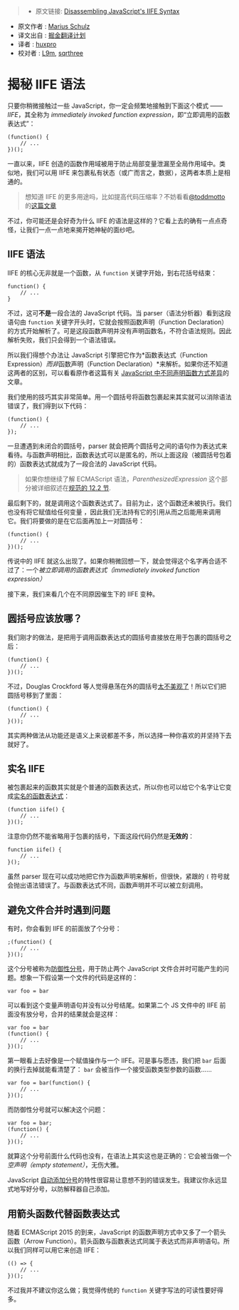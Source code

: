 > * 原文链接: [Disassembling JavaScript's IIFE Syntax](https://blog.mariusschulz.com/2016/01/13/disassembling-javascripts-iife-syntax)
* 原文作者 : [Marius Schulz](https://blog.mariusschulz.com/)
* 译文出自 : [掘金翻译计划](https://github.com/xitu/gold-miner)
* 译者 :  [huxpro](https://github.com/Huxpro)
* 校对者 : [L9m](https://github.com/L9m), [sqrthree](https://github.com/sqrthree)


# 揭秘 IIFE 语法


只要你稍微接触过一些 JavaScript，你一定会频繁地接触到下面这个模式 —— *IIFE*，其全称为 *immediately invoked function expression*，即“立即调用的函数表达式”：

    (function() {
        // ...
    })();



一直以来，IIFE 创造的函数作用域被用于防止局部变量泄漏至全局作用域中。类似地，我们可以用 IIFE 来包裹私有状态（或广而言之，数据），这两者本质上是相通的。



> 想知道 IIFE 的更多用途吗，比如提高代码压缩率？不妨看看[@toddmotto](https://twitter.com/toddmotto) 的[这篇文章](https://toddmotto.com/what-function-window-document-undefined-iife-really-means/)



不过，你可能还是会好奇为什么 IIFE 的语法是这样的？它看上去的确有一点点奇怪，让我们一点一点地来揭开她神秘的面纱吧。


## IIFE 语法


IIFE 的核心无非就是一个函数，从 `function` 关键字开始，到右花括号结束：


    function() {
        // ...
    }

不过，这可**不是**一段合法的 JavaScript 代码。当 parser（语法分析器）看到这段语句由 `function` 关键字开头时，它就会按照函数声明（Function Declaration）的方式开始解析了。可是这段函数声明并没有声明函数名，不符合语法规则。因此解析失败，我们只会得到一个语法错误。

所以我们得想个办法让 JavaScript 引擎把它作为*函数表达式（Function Expression）*而非*函数声明（Function Declaration）*来解析。如果你还不知道这两者的区别，可以看看原作者这篇有关 [JavaScript 中不同声明函数方式差异](https://blog.mariusschulz.com/2016/01/06/function-definitions-in-javascript)的文章。


我们使用的技巧其实非常简单。用一个圆括号将函数包裹起来其实就可以消除语法错误了，我们得到以下代码：

    (function() {
        // ...
    });



一旦遭遇到未闭合的圆括号，parser 就会把两个圆括号之间的语句作为表达式来看待。与函数声明相比，函数表达式可以是匿名的，所以上面这段（被圆括号包着的）函数表达式就成为了一段合法的 JavaScript 代码。



> 如果你想继续了解 ECMAScript 语法，_ParenthesizedExpression_ 这个部分被详细叙述在[规范的 12.2 节](http://www.ecma-international.org/ecma-262/6.0/#sec-primary-expression).



最后剩下的，就是调用这个函数表达式了。目前为止，这个函数还未被执行。我们也没有将它赋值给任何变量 ，因此我们无法持有它的引用从而之后能用来调用它。我们将要做的是在它后面再加上一对圆括号：

    (function() {
        // ...
    })();


传说中的 IIFE 就这么出现了。如果你稍微回想一下，就会觉得这个名字再合适不过了：一个*被立即调用的函数表达式（immediately invoked function expression）*



接下来，我们来看几个在不同原因催生下的 IIFE 变种。



## 圆括号应该放哪？


我们刚才的做法，是把用于调用函数表达式的圆括号直接放在用于包裹的圆括号之后：

    (function() {
        // ...
    })();


不过，Douglas Crockford 等人觉得悬荡在外的圆括号[太不美观了](https://www.youtube.com/watch?v=eGArABpLy0k&feature=youtu.be&t=1m10s)！所以它们把圆括号移到了里面：

    (function() {
        // ...
    }());


其实两种做法从功能还是语义上来说都差不多，所以选择一种你喜欢的并坚持下去就好了。


## 实名 IIFE



被包裹起来的函数其实就是个普通的函数表达式，所以你也可以给它个名字让它变成[实名的函数表达式](https://blog.mariusschulz.com/2016/01/06/function-definitions-in-javascript#function-expressions)：


    (function iife() {
        // ...
    })();



注意你仍然不能省略用于包裹的括号，下面这段代码仍然是**无效的**：


    function iife() {
        // ...
    }();


虽然 parser 现在可以成功地把它作为函数声明来解析，但很快，紧跟的 `(` 符号就会抛出语法错误了。与函数表达式不同，函数声明并不可以被立刻调用。


## 避免文件合并时遇到问题


有时，你会看到 IIFE 的前面放了个分号：

    ;(function() {
        // ...
    })();


这个分号被称为[防御性分号](https://blog.mariusschulz.com/2016/01/13/disassembling-javascripts-iife-syntax)，用于防止两个 JavaScript 文件合并时可能产生的问题。想象一下假设第一个文件的代码是这样的：

    var foo = bar


可以看到这个变量声明语句并没有以分号结尾。如果第二个 JS 文件中的 IIFE 前面没有放分号，合并的结果就会是这样：

    var foo = bar
    (function() {
        // ...
    })();



第一眼看上去好像是一个赋值操作与一个 IIFE。可是事与愿违，我们把 `bar` 后面的换行去掉就能看清楚了： `bar` 会被当作一个接受函数类型参数的函数……

    var foo = bar(function() {
        // ...
    })();


而防御性分号就可以解决这个问题：

    var foo = bar;
    (function() {
        // ...
    })();


就算这个分号前面什么代码也没有，在语法上其实这也是正确的：它会被当做一个*空声明（empty statement）*，无伤大雅。


JavaScript [自动添加分号](http://www.ecma-international.org/ecma-262/6.0/#sec-automatic-semicolon-insertion)的特性很容易让意想不到的错误发生。我建议你永远显式地写好分号，以防解释器自己添加。


## 用箭头函数代替函数表达式



随着 ECMAScript 2015 的到来，JavaScript 的函数声明方式中又多了一个箭头函数（Arrow Function）。箭头函数与函数表达式同属于表达式而非声明语句。所以我们同样可以用它来创造 IIFE：

    (() => {
        // ...
    })();


不过我并不建议你这么做；我觉得传统的 `function` 关键字写法的可读性要好得多。
